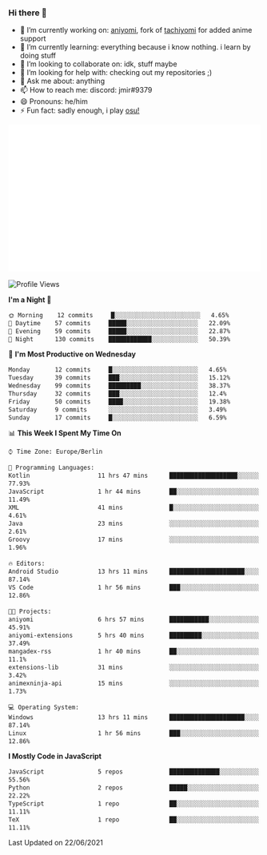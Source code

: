### Hi there 👋



<!--
**jmir1/jmir1** is a ✨ _special_ ✨ repository because its `README.md` (this file) appears on your GitHub profile.

Here are some ideas to get you started:
-->
- 🔭 I’m currently working on: [aniyomi](https://github.com/jmir1/aniyomi), fork of [tachiyomi](https://github.com/tachiyomiorg/tachiyomi) for added anime support
- 🌱 I’m currently learning: everything because i know nothing. i learn by doing stuff
- 👯 I’m looking to collaborate on: idk, stuff maybe
- 🤔 I’m looking for help with: checking out my repositories ;)
- 💬 Ask me about: anything
- 📫 How to reach me: discord: jmir#9379
- 😄 Pronouns: he/him
- ⚡ Fun fact: sadly enough, i play [osu!](https://osu.ppy.sh/users/18018426)
<div>
	<p align="center">
		<img src="https://github.com/jmir1/github-stats/blob/master/generated/overview.svg">
	</p>
</div>

<!--START_SECTION:waka-->
![Profile Views](http://img.shields.io/badge/Profile%20Views-19-blue)

**I'm a Night 🦉** 

```text
🌞 Morning    12 commits     █░░░░░░░░░░░░░░░░░░░░░░░░   4.65% 
🌆 Daytime    57 commits     █████░░░░░░░░░░░░░░░░░░░░   22.09% 
🌃 Evening    59 commits     █████░░░░░░░░░░░░░░░░░░░░   22.87% 
🌙 Night      130 commits    ████████████░░░░░░░░░░░░░   50.39%

```
📅 **I'm Most Productive on Wednesday** 

```text
Monday       12 commits     █░░░░░░░░░░░░░░░░░░░░░░░░   4.65% 
Tuesday      39 commits     ███░░░░░░░░░░░░░░░░░░░░░░   15.12% 
Wednesday    99 commits     █████████░░░░░░░░░░░░░░░░   38.37% 
Thursday     32 commits     ███░░░░░░░░░░░░░░░░░░░░░░   12.4% 
Friday       50 commits     ████░░░░░░░░░░░░░░░░░░░░░   19.38% 
Saturday     9 commits      ░░░░░░░░░░░░░░░░░░░░░░░░░   3.49% 
Sunday       17 commits     █░░░░░░░░░░░░░░░░░░░░░░░░   6.59%

```


📊 **This Week I Spent My Time On** 

```text
⌚︎ Time Zone: Europe/Berlin

💬 Programming Languages: 
Kotlin                   11 hrs 47 mins      ███████████████████░░░░░░   77.93% 
JavaScript               1 hr 44 mins        ██░░░░░░░░░░░░░░░░░░░░░░░   11.49% 
XML                      41 mins             █░░░░░░░░░░░░░░░░░░░░░░░░   4.61% 
Java                     23 mins             ░░░░░░░░░░░░░░░░░░░░░░░░░   2.61% 
Groovy                   17 mins             ░░░░░░░░░░░░░░░░░░░░░░░░░   1.96%

🔥 Editors: 
Android Studio           13 hrs 11 mins      █████████████████████░░░░   87.14% 
VS Code                  1 hr 56 mins        ███░░░░░░░░░░░░░░░░░░░░░░   12.86%

🐱‍💻 Projects: 
aniyomi                  6 hrs 57 mins       ███████████░░░░░░░░░░░░░░   45.91% 
aniyomi-extensions       5 hrs 40 mins       █████████░░░░░░░░░░░░░░░░   37.49% 
mangadex-rss             1 hr 40 mins        ██░░░░░░░░░░░░░░░░░░░░░░░   11.1% 
extensions-lib           31 mins             ░░░░░░░░░░░░░░░░░░░░░░░░░   3.42% 
animexninja-api          15 mins             ░░░░░░░░░░░░░░░░░░░░░░░░░   1.73%

💻 Operating System: 
Windows                  13 hrs 11 mins      █████████████████████░░░░   87.14% 
Linux                    1 hr 56 mins        ███░░░░░░░░░░░░░░░░░░░░░░   12.86%

```

**I Mostly Code in JavaScript** 

```text
JavaScript               5 repos             ██████████████░░░░░░░░░░░   55.56% 
Python                   2 repos             █████░░░░░░░░░░░░░░░░░░░░   22.22% 
TypeScript               1 repo              ██░░░░░░░░░░░░░░░░░░░░░░░   11.11% 
TeX                      1 repo              ██░░░░░░░░░░░░░░░░░░░░░░░   11.11%

```



 Last Updated on 22/06/2021
<!--END_SECTION:waka-->
